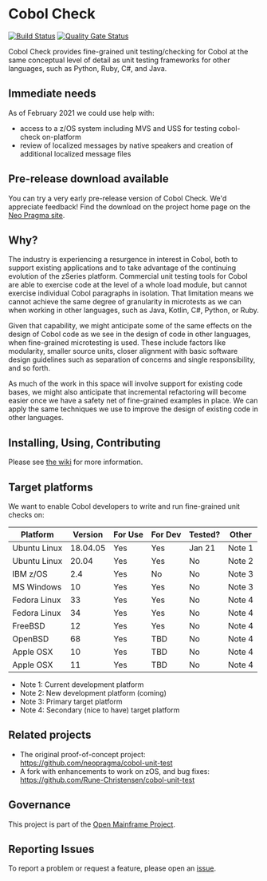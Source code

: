 # Cobol Check 

[![Build Status](https://travis-ci.com/neopragma/cobol-check.svg?branch=main)](https://travis-ci.com/neopragma/cobol-check) [![Quality Gate Status](https://sonarcloud.io/api/project_badges/measure?project=neopragma_cobol-check&metric=alert_status)](https://sonarcloud.io/dashboard?id=neopragma_cobol-check)

Cobol Check provides fine-grained unit testing/checking for Cobol at the same conceptual level of detail as unit testing frameworks for other languages, such as Python, Ruby, C#, and Java. 

## Immediate needs 

As of February 2021 we could use help with: 

- access to a z/OS system including MVS and USS for testing cobol-check on-platform
- review of localized messages by native speakers and creation of additional localized message files

## Pre-release download available 

You can try a very early pre-release version of Cobol Check. We'd appreciate feedback! Find the download on the project home page on the [Neo Pragma site](https://neopragma.com/projects/Cobol%20Check/).

## Why?

The industry is experiencing a resurgence in interest in Cobol, both to support existing applications and to take advantage of the continuing evolution of the zSeries platform. Commercial unit testing tools for Cobol are able to exercise code at the level of a whole load module, but cannot exercise individual Cobol paragraphs in isolation. That limitation means we cannot achieve the same degree of granularity in microtests as we can when working in other languages, such as Java, Kotlin, C#, Python, or Ruby.

Given that capability, we might anticipate some of the same effects on the design of Cobol code as we see in the design of code in other languages, when fine-grained microtesting is used. These include factors like modularity, smaller source units, closer alignment with basic software design guidelines such as separation of concerns and single responsibility, and so forth.

As much of the work in this space will involve support for existing code bases, we might also anticipate that incremental refactoring will become easier once we have a safety net of fine-grained examples in place. We can apply the same techniques we use to improve the design of existing code in other languages.

## Installing, Using, Contributing

Please see [the wiki](https://github.com/neopragma/cobol-check/wiki/) for more information.

## Target platforms 

We want to enable Cobol developers to write and run fine-grained unit checks on: 

| Platform     | Version  | For Use | For Dev | Tested? | Other  |
| ------------ | -------- | ------- | ------- | ------- | ------ |
| Ubuntu Linux | 18.04.05 | Yes     | Yes     | Jan 21  | Note 1 |
| Ubuntu Linux | 20.04    | Yes     | Yes     | No      | Note 2 |
| IBM z/OS     | 2.4      | Yes     | No      | No      | Note 3 |
| MS Windows   | 10       | Yes     | Yes     | No      | Note 3 |
| Fedora Linux | 33       | Yes     | Yes     | No      | Note 4 |
| Fedora Linux | 34       | Yes     | Yes     | No      | Note 4 |
| FreeBSD      | 12       | Yes     | Yes     | No      | Note 4 |
| OpenBSD      | 68       | Yes     | TBD     | No      | Note 4 |
| Apple OSX    | 10       | Yes     | TBD     | No      | Note 4 |
| Apple OSX    | 11       | Yes     | TBD     | No      | Note 4 |

- Note 1: Current development platform 
- Note 2: New development platform (coming) 
- Note 3: Primary target platform 
- Note 4: Secondary (nice to have) target platform

## Related projects

- The original proof-of-concept project: https://github.com/neopragma/cobol-unit-test
- A fork with enhancements to work on zOS, and bug fixes: https://github.com/Rune-Christensen/cobol-unit-test

## Governance

This project is part of the [Open Mainframe Project](https://www.openmainframeproject.org/). 

## Reporting Issues

To report a problem or request a feature, please open an [issue](https://github.com/neopragma/cobol-check/issues).
